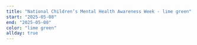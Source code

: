 ```yaml
---
title: "National Children’s Mental Health Awareness Week - lime green"
start: "2025-05-08"
end: "2025-05-08"
color: "lime green"
allday: true
---
```


